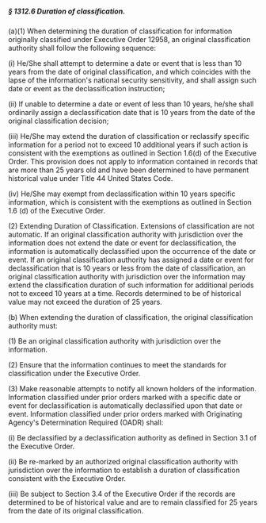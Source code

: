 ##### § 1312.6 Duration of classification. #####

(a)(1) When determining the duration of classification for information originally classified under Executive Order 12958, an original classification authority shall follow the following sequence:

(i) He/She shall attempt to determine a date or event that is less than 10 years from the date of original classification, and which coincides with the lapse of the information's national security sensitivity, and shall assign such date or event as the declassification instruction;

(ii) If unable to determine a date or event of less than 10 years, he/she shall ordinarily assign a declassification date that is 10 years from the date of the original classification decision;

(iii) He/She may extend the duration of classification or reclassify specific information for a period not to exceed 10 additional years if such action is consistent with the exemptions as outlined in Section 1.6(d) of the Executive Order. This provision does not apply to information contained in records that are more than 25 years old and have been determined to have permanent historical value under Title 44 United States Code.

(iv) He/She may exempt from declassification within 10 years specific information, which is consistent with the exemptions as outlined in Section 1.6 (d) of the Executive Order.

(2) Extending Duration of Classification. Extensions of classification are not automatic. If an original classification authority with jurisdiction over the information does not extend the date or event for declassification, the information is automatically declassified upon the occurrence of the date or event. If an original classification authority has assigned a date or event for declassification that is 10 years or less from the date of classification, an original classification authority with jurisdiction over the information may extend the classification duration of such information for additional periods not to exceed 10 years at a time. Records determined to be of historical value may not exceed the duration of 25 years.

(b) When extending the duration of classification, the original classification authority must:

(1) Be an original classification authority with jurisdiction over the information.

(2) Ensure that the information continues to meet the standards for classification under the Executive Order.

(3) Make reasonable attempts to notify all known holders of the information. Information classified under prior orders marked with a specific date or event for declassification is automatically declassified upon that date or event. Information classified under prior orders marked with Originating Agency's Determination Required (OADR) shall:

(i) Be declassified by a declassification authority as defined in Section 3.1 of the Executive Order.

(ii) Be re-marked by an authorized original classification authority with jurisdiction over the information to establish a duration of classification consistent with the Executive Order.

(iii) Be subject to Section 3.4 of the Executive Order if the records are determined to be of historical value and are to remain classified for 25 years from the date of its original classification.